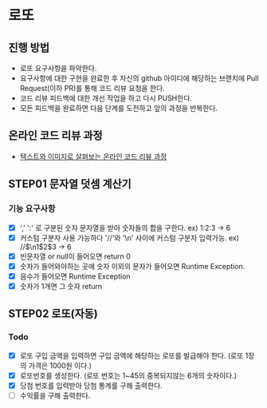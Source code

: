# 로또
## 진행 방법
* 로또 요구사항을 파악한다.
* 요구사항에 대한 구현을 완료한 후 자신의 github 아이디에 해당하는 브랜치에 Pull Request(이하 PR)를 통해 코드 리뷰 요청을 한다.
* 코드 리뷰 피드백에 대한 개선 작업을 하고 다시 PUSH한다.
* 모든 피드백을 완료하면 다음 단계를 도전하고 앞의 과정을 반복한다.

## 온라인 코드 리뷰 과정
* [텍스트와 이미지로 살펴보는 온라인 코드 리뷰 과정](https://github.com/next-step/nextstep-docs/tree/master/codereview)

## STEP01 문자열 덧셈 계산기
### 기능 요구사항
- [x] ',' ':' 로 구분된 숫자 문자열을 받아 숫자들의 합을 구한다. ex) 1:2:3 -> 6
- [x] 커스텀 구분자 사용 가능하다 '//'와 '\n' 사이에 커스텀 구분자 입력가능. ex) //$\n1$2$3 -> 6
- [x] 빈문자열 or null이 들어오면 return 0
- [x] 숫자가 들어와야하는 곳에 숫자 이외의 문자가 들어오면 Runtime Exception.
- [x] 음수가 들어오면 Runtime Exception
- [x] 숫자가 1개면 그 숫자 return

## STEP02 로또(자동)
### Todo
- [x] 로또 구입 금액을 입력하면 구입 금액에 해당하는 로또를 발급해야 한다. (로또 1장의 가격은 1000원 이다.)
- [x] 로또번호를 생성한다. (로또 번호는 1~45의 중복되지않는 6개의 숫자이다.)
- [x] 당첨 번호를 입력받아 당첨 통계를 구해 출력한다. 
- [ ] 수익률을 구해 출력한다.
